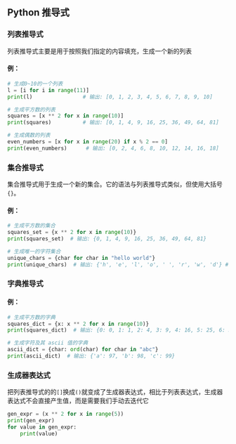 ## Python 推导式

###  列表推导式

列表推导式主要是用于按照我们指定的内容填充，生成一个新的列表

#### 例：

```python
# 生成0~10的一个列表
l = [i for i in range(11)]
print(l)                # 输出: [0, 1, 2, 3, 4, 5, 6, 7, 8, 9, 10]

# 生成平方数的列表
squares = [x ** 2 for x in range(10)]
print(squares)          # 输出: [0, 1, 4, 9, 16, 25, 36, 49, 64, 81]

# 生成偶数的列表
even_numbers = [x for x in range(20) if x % 2 == 0]
print(even_numbers)      # 输出: [0, 2, 4, 6, 8, 10, 12, 14, 16, 18]
```

### 集合推导式

集合推导式用于生成一个新的集合。它的语法与列表推导式类似，但使用大括号 `{}`。

#### 例：

```python
# 生成平方数的集合
squares_set = {x ** 2 for x in range(10)}
print(squares_set)  # 输出: {0, 1, 4, 9, 16, 25, 36, 49, 64, 81}

# 生成唯一的字符集合
unique_chars = {char for char in "hello world"}
print(unique_chars)  # 输出: {'h', 'e', 'l', 'o', ' ', 'r', 'w', 'd'} #集合自动去重了
```

### 字典推导式

#### 例：

```python
# 生成平方数的字典
squares_dict = {x: x ** 2 for x in range(10)}
print(squares_dict)  # 输出: {0: 0, 1: 1, 2: 4, 3: 9, 4: 16, 5: 25, 6: 36, 7: 49, 8: 64, 9: 81}

# 生成字符及其 ascii 值的字典
ascii_dict = {char: ord(char) for char in "abc"}
print(ascii_dict)  # 输出: {'a': 97, 'b': 98, 'c': 99}
```

###  生成器表达式

把列表推导式的的`[]`换成`()`就变成了生成器表达式，相比于列表表达式，生成器表达式不会直接产生值，而是需要我们手动去迭代它

```python
gen_expr = (x ** 2 for x in range(5))
print(gen_expr)
for value in gen_expr:
    print(value)
```

